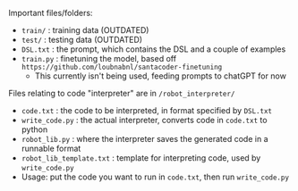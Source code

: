 Important files/folders:
 - `train/` : training data (OUTDATED) 
 - `test/` : testing data (OUTDATED)
 - `DSL.txt` : the prompt, which contains the DSL and a couple of examples
 - `train.py` : finetuning the model, based off `https://github.com/loubnabnl/santacoder-finetuning`
   - This currently isn't being used, feeding prompts to chatGPT for now
 
 Files relating to code "interpreter" are in `/robot_interpreter/`
 - `code.txt` : the code to be interpreted, in format specified by `DSL.txt`
 - `write_code.py` : the actual interpreter, converts code in `code.txt` to python
 - `robot_lib.py` : where the interpreter saves the generated code in a runnable format
 - `robot_lib_template.txt` : template for interpreting code, used by `write_code.py`
 - Usage: put the code you want to run in `code.txt`, then run `write_code.py`
